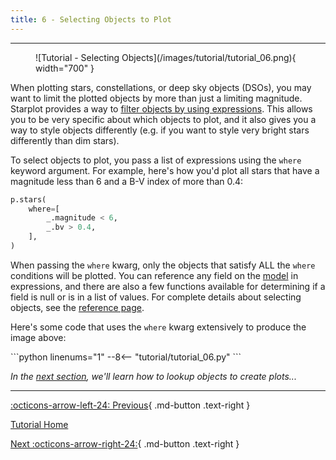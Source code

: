 ```yaml
---
title: 6 - Selecting Objects to Plot
---
```


---

<figure markdown="span">
  ![Tutorial - Selecting Objects](/images/tutorial/tutorial_06.png){ width="700" }
</figure>

When plotting stars, constellations, or deep sky objects (DSOs), you may want to limit the plotted objects by more than just a limiting magnitude. Starplot provides a way to [filter objects by using expressions](/reference-selecting-objects/). This allows you to be very specific about which objects to plot, and it also gives you a way to style objects differently (e.g. if you want to style very bright stars differently than dim stars).

To select objects to plot, you pass a list of expressions using the `where` keyword argument. For example, here's how you'd plot all stars that have a magnitude less than 6 and a B-V index of more than 0.4:

```python
p.stars(
    where=[
        _.magnitude < 6,
        _.bv > 0.4,
    ],
)
```
When passing the `where` kwarg, only the objects that satisfy ALL the `where` conditions will be plotted. You can reference any field on the [model](/reference-models/) in expressions, and there are also a few functions available for determining if a field is null or is in a list of values. For complete details about selecting objects, see the [reference page](/reference-selecting-objects/).

Here's some code that uses the `where` kwarg extensively to produce the image above:
<div class="tutorial" markdown>
```python linenums="1"
--8<-- "tutorial/tutorial_06.py"
```
</div>

*In the [next section](07.md), we'll learn how to lookup objects to create plots...*

---
<div class="flex-space-between" markdown>

[:octicons-arrow-left-24: Previous](05.md){ .md-button .text-right }

[Tutorial Home](/tutorial)

[Next :octicons-arrow-right-24:](07.md){ .md-button .text-right }

</div>
